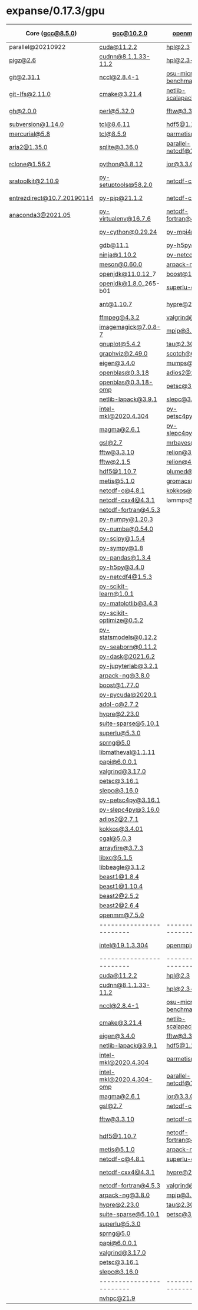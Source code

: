 # expanse/0.17.3/gpu

| Core (gcc@8.5.0)           | gcc@10.2.0               | openmpi@4.1.3              | openmpi@3.1.6              | intel-mpi@2019.10.317      |
| -------------------------- | ------------------------ | -------------------------- | -------------------------- | -------------------------- |
| parallel@20210922          | cuda@11.2.2              | hpl@2.3                    | hpl@2.3                    | hpl@2.3                    |
| pigz@2.6                   | cudnn@8.1.1.33-11.2      | hpl@2.3-omp                | hpl@2.3-omp                | hpl@2.3-omp                |
| git@2.31.1                 | nccl@2.8.4-1             | osu-micro-benchmarks@5.7.1 | osu-micro-benchmarks@5.7.1 | osu-micro-benchmarks@5.7.1 |
| git-lfs@2.11.0             | cmake@3.21.4             | netlib-scalapack@2.1.0     | sprng@5.0                  | netlib-scalapack@2.1.0     |
| gh@2.0.0                   | perl@5.32.0              | fftw@3.3.10                | netlib-scalapack@2.1.0     | fftw@3.3.10                |
| subversion@1.14.0          | tcl@8.6.11               | hdf5@1.10.7                | fftw@3.3.10                | hdf5@1.10.7                |
| mercurial@5.8              | tcl@8.5.9                | parmetis@4.0.3             | hdf5@1.10.7                | parmetis@4.0.3             |
| aria2@1.35.0               | sqlite@3.36.0            | parallel-netcdf@1.12.2     | parmetis@4.0.3             | parallel-netcdf@1.12.2     |
| rclone@1.56.2              | python@3.8.12            | ior@3.3.0                  | parallel-netcdf@1.12.2     | ior@3.3.0                  |
| sratoolkit@2.10.9          | py-setuptools@58.2.0     | netcdf-c@4.8.1             | ior@3.3.0                  | netcdf-c@4.8.1             |
| entrezdirect@10.7.20190114 | py-pip@21.1.2            | netcdf-cxx4@4.3.1          | netcdf-c@4.8.1             | netcdf-cxx4@4.3.1          |
| anaconda3@2021.05          | py-virtualenv@16.7.6     | netcdf-fortran@4.5.3       | netcdf-cxx4@4.3.1          | netcdf-fortran@4.5.3       |
|                            | py-cython@0.29.24        | py-mpi4py@3.1.2            | netcdf-fortran@4.5.3       | py-mpi4py@3.1.2            |
|                            | gdb@11.1                 | py-h5py@3.4.0              | py-mpi4py@3.1.2            | py-h5py@3.4.0              |
|                            | ninja@1.10.2             | py-netcdf4@1.5.3           | py-h5py@3.4.0              | py-netcdf4@1.5.3           |
|                            | meson@0.60.0             | arpack-ng@3.7.0            | py-netcdf4@1.5.3           | arpack-ng@3.7.0            |
|                            | openjdk@11.0.12\_7       | boost@1.77.0               | arpack-ng@3.7.0            | boost@1.77.0               |
|                            | openjdk@1.8.0\_265-b01   | superlu-dist@7.1.1         | boost@1.77.0               | superlu-dist@7.1.1         |
|                            | ant@1.10.7               | hypre@2.23.0               | superlu-dist@7.1.1         | hypre@2.23.0               |
|                            | ffmpeg@4.3.2             | valgrind@3.17.0            | hypre@2.23.0               | valgrind@3.17.0            |
|                            | imagemagick@7.0.8-7      | mpip@3.5                   | valgrind@3.17.0            | mpip@3.5                   |
|                            | gnuplot@5.4.2            | tau@2.30.2                 | mpip@3.5                   | tau@2.30.2                 |
|                            | graphviz@2.49.0          | scotch@6.1.1               | tau@2.30.2                 |                            |
|                            | eigen@3.4.0              | mumps@5.4.0                |                            |                            |
|                            | openblas@0.3.18          | adios2@2.7.1               |                            |                            |
|                            | openblas@0.3.18-omp      | petsc@3.16.1               |                            |                            |
|                            | netlib-lapack@3.9.1      | slepc@3.16.0               |                            |                            |
|                            | intel-mkl@2020.4.304     | py-petsc4py@3.16.1         |                            |                            |
|                            | magma@2.6.1              | py-slepc4py@3.16.0         |                            |                            |
|                            | gsl@2.7                  | mrbayes@3.2.7a             |                            |                            |
|                            | fftw@3.3.10              | relion@3.1.4               |                            |                            |
|                            | fftw@2.1.5               | relion@4.0.0               |                            |                            |
|                            | hdf5@1.10.7              | plumed@2.6.3               |                            |                            |
|                            | metis@5.1.0              | gromacs@2020.4             |                            |                            |
|                            | netcdf-c@4.8.1           | kokkos@3.4.01              |                            |                            |
|                            | netcdf-cxx4@4.3.1        | lammps@20210310            |                            |                            |
|                            | netcdf-fortran@4.5.3     |                            |                            |                            |
|                            | py-numpy@1.20.3          |                            |                            |                            |
|                            | py-numba@0.54.0          |                            |                            |                            |
|                            | py-scipy@1.5.4           |                            |                            |                            |
|                            | py-sympy@1.8             |                            |                            |                            |
|                            | py-pandas@1.3.4          |                            |                            |                            |
|                            | py-h5py@3.4.0            |                            |                            |                            |
|                            | py-netcdf4@1.5.3         |                            |                            |                            |
|                            | py-scikit-learn@1.0.1    |                            |                            |                            |
|                            | py-matplotlib@3.4.3      |                            |                            |                            |
|                            | py-scikit-optimize@0.5.2 |                            |                            |                            |
|                            | py-statsmodels@0.12.2    |                            |                            |                            |
|                            | py-seaborn@0.11.2        |                            |                            |                            |
|                            | py-dask@2021.6.2         |                            |                            |                            |
|                            | py-jupyterlab@3.2.1      |                            |                            |                            |
|                            | arpack-ng@3.8.0          |                            |                            |                            |
|                            | boost@1.77.0             |                            |                            |                            |
|                            | py-pycuda@2020.1         |                            |                            |                            |
|                            | adol-c@2.7.2             |                            |                            |                            |
|                            | hypre@2.23.0             |                            |                            |                            |
|                            | suite-sparse@5.10.1      |                            |                            |                            |
|                            | superlu@5.3.0            |                            |                            |                            |
|                            | sprng@5.0                |                            |                            |                            |
|                            | libmatheval@1.1.11       |                            |                            |                            |
|                            | papi@6.0.0.1             |                            |                            |                            |
|                            | valgrind@3.17.0          |                            |                            |                            |
|                            | petsc@3.16.1             |                            |                            |                            |
|                            | slepc@3.16.0             |                            |                            |                            |
|                            | py-petsc4py@3.16.1       |                            |                            |                            |
|                            | py-slepc4py@3.16.0       |                            |                            |                            |
|                            | adios2@2.7.1             |                            |                            |                            |
|                            | kokkos@3.4.01            |                            |                            |                            |
|                            | cgal@5.0.3               |                            |                            |                            |
|                            | arrayfire@3.7.3          |                            |                            |                            |
|                            | libxc@5.1.5              |                            |                            |                            |
|                            | libbeagle@3.1.2          |                            |                            |                            |
|                            | beast1@1.8.4             |                            |                            |                            |
|                            | beast1@1.10.4            |                            |                            |                            |
|                            | beast2@2.5.2             |                            |                            |                            |
|                            | beast2@2.6.4             |                            |                            |                            |
|                            | openmm@7.5.0             |                            |                            |                            |
|                            | ------------------------ |--------------------------- | -------------------------- | -------------------------- |
|                            | intel@19.1.3.304         | openmpi@4.1.3              | intel-mpi@2019.10.317      |                            |
|                            | ------------------------ | -------------------------- | -------------------------- | -------------------------- |
|                            | cuda@11.2.2              | hpl@2.3                    | hpl@2.3                    |                            |
|                            | cudnn@8.1.1.33-11.2      | hpl@2.3-omp                | hpl@2.3-omp                |                            |
|                            | nccl@2.8.4-1             | osu-micro-benchmarks@5.7.1 | osu-micro-benchmarks@5.7.1 |                            |
|                            | cmake@3.21.4             | netlib-scalapack@2.1.0     | netlib-scalapack@2.1.0     |                            |
|                            | eigen@3.4.0              | fftw@3.3.10                | fftw@3.3.10                |                            |
|                            | netlib-lapack@3.9.1      | hdf5@1.10.7                | hdf5@1.10.7                |                            |
|                            | intel-mkl@2020.4.304     | parmetis@4.0.3             | parmetis@4.0.3             |                            |
|                            | intel-mkl@2020.4.304-omp | parallel-netcdf@1.12.2     | parallel-netcdf@1.12.2     |                            |
|                            | magma@2.6.1              | ior@3.3.0                  | ior@3.3.0                  |                            |
|                            | gsl@2.7                  | netcdf-c@4.8.1             | netcdf-c@4.8.1             |                            |
|                            | fftw@3.3.10              | netcdf-cxx4@4.3.1          | netcdf-cxx4@4.3.1          |                            |
|                            | hdf5@1.10.7              | netcdf-fortran@4.5.3       | netcdf-fortran@4.5.3       |                            |
|                            | metis@5.1.0              | arpack-ng@3.7.0            | arpack-ng@3.7.0            |                            |
|                            | netcdf-c@4.8.1           | superlu-dist@7.1.1         | boost@1.77.0               |                            |
|                            | netcdf-cxx4@4.3.1        | hypre@2.23.0               | superlu-dist@7.1.1         |                            |
|                            | netcdf-fortran@4.5.3     | valgrind@3.17.0            | hypre@2.23.0               |                            |
|                            | arpack-ng@3.8.0          | mpip@3.5                   | valgrind@3.17.0            |                            |
|                            | hypre@2.23.0             | tau@2.30.2                 | mpip@3.5                   |                            |
|                            | suite-sparse@5.10.1      | petsc@3.16.1               | tau@2.30.2                 |                            |
|                            | superlu@5.3.0            |                            |                            |                            |
|                            | sprng@5.0                |                            |                            |                            |
|                            | papi@6.0.0.1             |                            |                            |                            |
|                            | valgrind@3.17.0          |                            |                            |                            |
|                            | petsc@3.16.1             |                            |                            |                            |
|                            | slepc@3.16.0             |                            |                            |                            |
|                            | ------------------------ | -------------------------- | -------------------------- | -------------------------- |
|                            | nvhpc@21.9               |                            |                            |                            |
